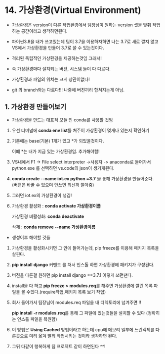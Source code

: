 # 14. 가상환경(Virtual Environment)

- 가상환경은 version이 다른 작업환경에서 팀장님이 원하는 version 셋을 맞춰 작업하는 공간이라고 생각하면된다.
- 파이썬3.8을 내가 쓰고있는데 팀이 3.7을 이용하자하면 나는 3.7로 새로 깔지 않고 VS에서 가상환경을 만들어 3.7로 쓸 수 있는것이다.
- 격리된 독립적인 가상환경을 제공하는것임 그래서!



- 즉 가상환경마다 설치되는 버젼, 시스템 들이 다 다르다.
- 가상환경과 파일의 위치는 크게 상관이없다!
- git 의 branch와는 다르다!!! 나중에 버젼끼리 합쳐지는게 아님.

## 1. 가상환경 만들어보기

- 가상환경을 만드는 대표적 모듈 인 conda를 사용할 것임

1. 우선 터미널에 **conda env list**를 쳐주어 가상환경이 몇개나 있는지 확인하기

2. 기존에는 base(기본) 1개가 있고 *가 되있을것이다. 

   이떄 *는 내가 지금 있는 가상환경임. 추가해야함!

3.  VS내에서 F1 -> File select interpreter ->사용자 -> anaconda로 들어가서 python.exe 를 선택하면 vs.code의 json이 생기게된다.

4.  **conda create --name iot.ex python =3.7** 을 통해 가상환경을 만들어준다. (버젼은 바꿀 수 있으며 안쓰면 최신꺼 깔아줌)

5. 그러면 iot.ex의 가상환경이 생김!

6. 가상환경 활성화 : **conda activate 가상환경이름**

   가상환경 비활성화: **conda deactivate**

   삭제 : **conda remove --name 가상환경이름**



- 생성이후 해야할 것들

1. 가상환경을 활성화시키면 그 안에 들어가는데, pip freeze를 이용해 패키지 목록을 살핀다.

2. **pip install django** 커맨드 를 쳐서 인스톨 하면 가상환경에 패키지가 구성된다.

3. 버젼을 다른걸 원하면 pip install django ==3.7.1 이렇게 쓰면댄다.

4. install을 다 하고 **pip freeze > modules.req**를 해주면 가상환경에 깔린 목록 파일을 볼 수있다.(require작업,패키지 목록 보기 작업)

5. 회사 들어가서 팀장님이 modules.req 파일을 내 디렉토리에 넘겨주면 !!

   **pip install -r modules.req**를 통해 그 파일에 있는것들을 설치할 수 있다 (정확히는 인스톨 파일을 복원함)

6. 이 방법은 **Using Cached** 방법이라고 하는데 cpu에 메모리 일부에 느린객체를 다른곳으로 미리 옮겨 빨리 작업시키는 것이라 생각하면 된다.

6. 그뒤 다같이 행복하게 팀 프로젝트 같이 하면된다 ^^!